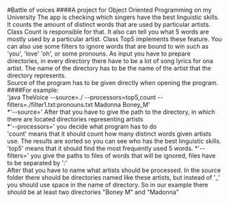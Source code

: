 #Battle of voices
####A project for Object Oriented Programming on my University
The app is checking which singers have the best linguistic skills. It counts the amount of distinct words that are used by 
particular artists. Class Count is responsible for that. It also can tell you what 5 words are mostly used by a particular artist. 
Class Top5 implements these feature. You can also use some filters to ignore words that are bound to win such as 'you', 'love' 'oh', or some pronouns.
As input you have to prepare directories, in every directory there have to be a lot of song lyrics for ona artist. The name of the directory
has to be the name of the artist that the directory represents.  
Source of the program has to be given directly when opening the program.
####For example:  
'java TheVoice --source=./ --processors=top5,count --filters=./filter1.txt:pronouns.txt Madonna Boney_M'  
*'--source=' After that you have to give the path to the directory, in which there are located directories representing artists  
*'--processors=' you decide what program has to do  
  'count' means that it should count how many distinct words given artists use. The results are sorted so you can see who has the best linguistic skills.
  'top5' means that it should find the most frequently used 5 words.
*'--filters=' you give the paths to files of words that will be ignored, files have to be separated by ':'  
After that you have to name what artists should be processed. In the source folder there should be directories named like these artists, but instead of '_' you should use space
in the name of directory. So in our example there should be at least two directories "Boney M" and "Madonna"

